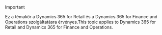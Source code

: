 > [!IMPORTANT]
> <span data-ttu-id="98dd1-101">Ez a témakör a Dynamics 365 for Retail és a Dynamics 365 for Finance and Operations szolgáltatásra érvényes.</span><span class="sxs-lookup"><span data-stu-id="98dd1-101">This topic applies to Dynamics 365 for Retail and Dynamics 365 for Finance and Operations.</span></span>
